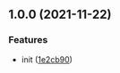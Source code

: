 ## 1.0.0 (2021-11-22)


### Features

* init ([1e2cb90](https://github.com/CyanSalt/postcss-transform-decl/commit/1e2cb903cf004ece69541cc8c734e3ff24b63033))

